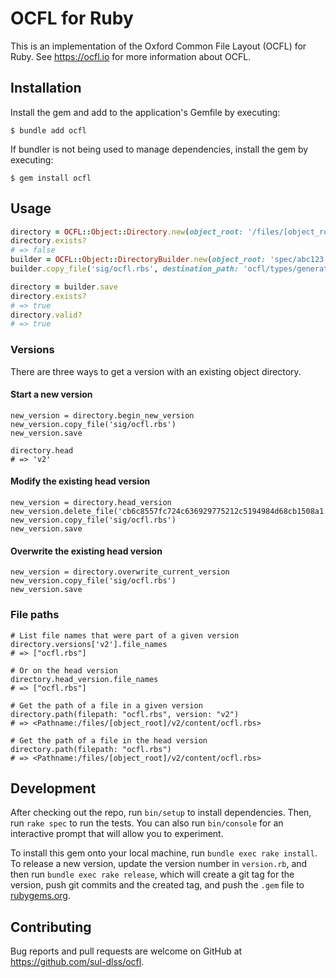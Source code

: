 # OCFL for Ruby

This is an implementation of the Oxford Common File Layout (OCFL) for Ruby.  See https://ocfl.io for more information about OCFL.


## Installation

Install the gem and add to the application's Gemfile by executing:

    $ bundle add ocfl

If bundler is not being used to manage dependencies, install the gem by executing:

    $ gem install ocfl

## Usage

```ruby
directory = OCFL::Object::Directory.new(object_root: '/files/[object_root]')
directory.exists?
# => false
builder = OCFL::Object::DirectoryBuilder.new(object_root: 'spec/abc123', id: 'http://example.com/abc123')
builder.copy_file('sig/ocfl.rbs', destination_path: 'ocfl/types/generated.rbs')

directory = builder.save
directory.exists?
# => true
directory.valid?
# => true
```

### Versions

There are three ways to get a version with an existing object directory.

#### Start a new version
```
new_version = directory.begin_new_version
new_version.copy_file('sig/ocfl.rbs')
new_version.save

directory.head
# => 'v2'
```

#### Modify the existing head version
```
new_version = directory.head_version
new_version.delete_file('cb6c8557fc724c636929775212c5194984d68cb1508a1')
new_version.copy_file('sig/ocfl.rbs')
new_version.save
```

#### Overwrite the existing head version
```
new_version = directory.overwrite_current_version
new_version.copy_file('sig/ocfl.rbs')
new_version.save
```

### File paths
```
# List file names that were part of a given version
directory.versions['v2'].file_names
# => ["ocfl.rbs"]

# Or on the head version
directory.head_version.file_names
# => ["ocfl.rbs"]

# Get the path of a file in a given version
directory.path(filepath: "ocfl.rbs", version: "v2")
# => <Pathname:/files/[object_root]/v2/content/ocfl.rbs>

# Get the path of a file in the head version
directory.path(filepath: "ocfl.rbs")
# => <Pathname:/files/[object_root]/v2/content/ocfl.rbs>

```

## Development

After checking out the repo, run `bin/setup` to install dependencies. Then, run `rake spec` to run the tests. You can also run `bin/console` for an interactive prompt that will allow you to experiment.

To install this gem onto your local machine, run `bundle exec rake install`. To release a new version, update the version number in `version.rb`, and then run `bundle exec rake release`, which will create a git tag for the version, push git commits and the created tag, and push the `.gem` file to [rubygems.org](https://rubygems.org).

## Contributing

Bug reports and pull requests are welcome on GitHub at https://github.com/sul-dlss/ocfl.
